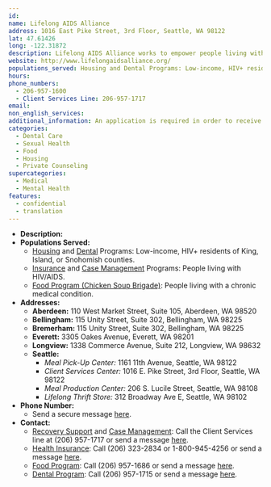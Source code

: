 ```yaml
---
id: 
name: Lifelong AIDS Alliance
address: 1016 East Pike Street, 3rd Floor, Seattle, WA 98122
lat: 47.61426
long: -122.31872
description: Lifelong AIDS Alliance works to empower people living with or at risk of HIV/AIDS and/or other chronic conditions to lead healthier lives. Lifelong provides a food program, housing options, and various medical services including substance abuse recovery, dental care, health insurance, sexual health, health education and case management.
website: http://www.lifelongaidsalliance.org/
populations_served: Housing and Dental Programs: Low-income, HIV+ residents of King, Island, or Snohomish counties; Insurance and Case Management Programs: People living with HIV/AIDS; Food Program (Chicken Soup Brigade): People living with a chronic medical condition.
hours:
phone_numbers:
  - 206-957-1600
  - Client Services Line: 206-957-1717
email:
non_english_services:
additional_information: An application is required in order to receive dental care. Please contact the Dental Program Coordinator at 206-957-1716 to apply.
categories:
  - Dental Care
  - Sexual Health
  - Food
  - Housing
  - Private Counseling
supercategories:
  - Medical
  - Mental Health
features:
  - confidential
  - translation
---
```

- **Description:** 
- **Populations Served:**
  - [Housing](http://lifelongaidsalliance.org/services/housing) and [Dental](http://lifelongaidsalliance.org/services/lifelong-dental-program) Programs: Low-income, HIV+ residents of King, Island, or Snohomish counties.
  - [Insurance](http://lifelongaidsalliance.org/services/health-insurance-continuation) and [Case Management](http://lifelongaidsalliance.org/case-management) Programs: People living with HIV/AIDS.
  - [Food Program (Chicken Soup Brigade)](http://lifelongaidsalliance.org/chickensoup): People living with a chronic medical condition.
- **Addresses:**
   - **Aberdeen:** 110 West Market Street, Suite 105, Aberdeen, WA 98520
   - **Bellingham:** 115 Unity Street, Suite 302, Bellingham, WA 98225
   - **Bremerham:** 115 Unity Street, Suite 302, Bellingham, WA 98225
   - **Everett:** 3305 Oakes Avenue, Everett, WA 98201
   - **Longview:** 1338 Commerce Avenue, Suite 212, Longview, WA 98632
   - **Seattle:**
     - *Meal Pick-Up Center:* 1161 11th Avenue, Seattle, WA 98122
     - *Client Services Center:* 1016 E. Pike Street, 3rd Floor, Seattle, WA 98122
     - *Meal Production Center:* 206 S. Lucile Street, Seattle, WA 98108
     - *Lifelong Thrift Store:* 312 Broadway Ave E, Seattle, WA 98102
- **Phone Number:** 
   - Send a secure message [here](http://lifelongaidsalliance.org/contact).
- **Contact:**
  - [Recovery Support](http://lifelongaidsalliance.org/recovery-support-services) and [Case Management](http://lifelongaidsalliance.org/case-management): Call the Client Services line at (206) 957-1717 or send a message [here](http://lifelongaidsalliance.org/contact#block-system-main).
  - [Health Insurance](http://lifelongaidsalliance.org/services/health-insurance-continuation): Call (206) 323-2834 or 1-800-945-4256 or send a message [here](http://lifelongaidsalliance.org/contact/Insurance).
  - [Food Program](http://lifelongaidsalliance.org/chickensoup): Call (206) 957-1686 or send a message [here](http://www.llaa.org/contact/chicken-soup-brigade).
  - [Dental Program](http://lifelongaidsalliance.org/services/lifelong-dental-program): Call (206) 957-1715 or send a message [here](http://lifelongaidsalliance.org/contact/dental).
